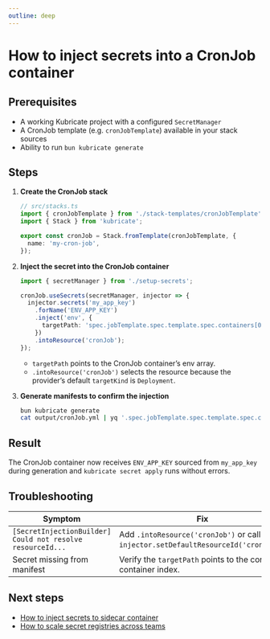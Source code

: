 ```yaml
---
outline: deep
---
```


# How to inject secrets into a CronJob container

## Prerequisites
- A working Kubricate project with a configured `SecretManager`
- A CronJob template (e.g. `cronJobTemplate`) available in your stack sources
- Ability to run `bun kubricate generate`

## Steps

1. **Create the CronJob stack**
   ```ts
   // src/stacks.ts
   import { cronJobTemplate } from './stack-templates/cronJobTemplate';
   import { Stack } from 'kubricate';

   export const cronJob = Stack.fromTemplate(cronJobTemplate, {
     name: 'my-cron-job',
   });
   ```

2. **Inject the secret into the CronJob container**
   ```ts
   import { secretManager } from './setup-secrets';

   cronJob.useSecrets(secretManager, injector => {
     injector.secrets('my_app_key')
       .forName('ENV_APP_KEY')
       .inject('env', {
         targetPath: 'spec.jobTemplate.spec.template.spec.containers[0].env',
       })
       .intoResource('cronJob');
   });
   ```
   - `targetPath` points to the CronJob container’s env array.
   - `.intoResource('cronJob')` selects the resource because the provider’s default `targetKind` is `Deployment`.

3. **Generate manifests to confirm the injection**
   ```bash
   bun kubricate generate
   cat output/cronJob.yml | yq '.spec.jobTemplate.spec.template.spec.containers[] | {name, env}'
   ```

## Result

The CronJob container now receives `ENV_APP_KEY` sourced from `my_app_key` during generation and `kubricate secret apply` runs without errors.

## Troubleshooting

| Symptom | Fix |
| --- | --- |
| `[SecretInjectionBuilder] Could not resolve resourceId...` | Add `.intoResource('cronJob')` or call `injector.setDefaultResourceId('cronJob')`. |
| Secret missing from manifest | Verify the `targetPath` points to the correct container index. |

## Next steps
- [How to inject secrets to sidecar container](./target-specific-containers)
- [How to scale secret registries across teams](./scaling-with-secret-registry)
